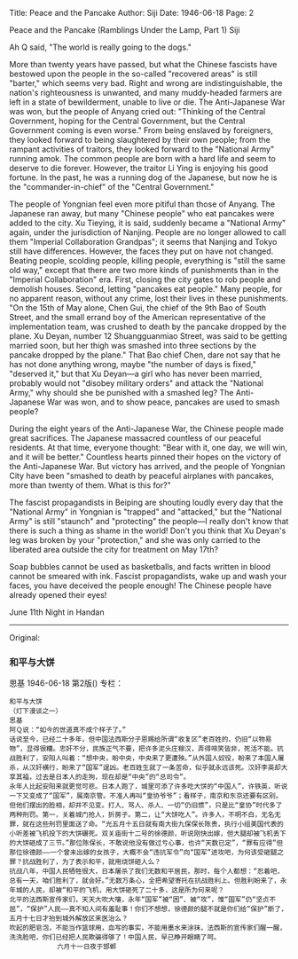 Title: Peace and the Pancake
Author: Siji
Date: 1946-06-18
Page: 2

Peace and the Pancake
(Ramblings Under the Lamp, Part 1)
Siji

Ah Q said, "The world is really going to the dogs."

More than twenty years have passed, but what the Chinese fascists have bestowed upon the people in the so-called "recovered areas" is still "barter," which seems very bad. Right and wrong are indistinguishable, the nation's righteousness is unwanted, and many muddy-headed farmers are left in a state of bewilderment, unable to live or die. The Anti-Japanese War was won, but the people of Anyang cried out: "Thinking of the Central Government, hoping for the Central Government, but the Central Government coming is even worse." From being enslaved by foreigners, they looked forward to being slaughtered by their own people; from the rampant activities of traitors, they looked forward to the "National Army" running amok. The common people are born with a hard life and seem to deserve to die forever. However, the traitor Li Ying is enjoying his good fortune. In the past, he was a running dog of the Japanese, but now he is the "commander-in-chief" of the "Central Government."

The people of Yongnian feel even more pitiful than those of Anyang. The Japanese ran away, but many "Chinese people" who eat pancakes were added to the city. Xu Tieying, it is said, suddenly became a "National Army" again, under the jurisdiction of Nanjing. People are no longer allowed to call them "Imperial Collaboration Grandpas"; it seems that Nanjing and Tokyo still have differences. However, the faces they put on have not changed. Beating people, scolding people, killing people, everything is "still the same old way," except that there are two more kinds of punishments than in the "Imperial Collaboration" era. First, closing the city gates to rob people and demolish houses. Second, letting "pancakes eat people." Many people, for no apparent reason, without any crime, lost their lives in these punishments. "On the 15th of May alone, Chen Gui, the chief of the 9th Bao of South Street, and the small errand boy of the American representative of the implementation team, was crushed to death by the pancake dropped by the plane. Xu Deyan, number 12 Shuangguanmiao Street, was said to be getting married soon, but her thigh was smashed into three sections by the pancake dropped by the plane." That Bao chief Chen, dare not say that he has not done anything wrong, maybe "the number of days is fixed," "deserved it," but that Xu Deyan—a girl who has never been married, probably would not "disobey military orders" and attack the "National Army," why should she be punished with a smashed leg? The Anti-Japanese War was won, and to show peace, pancakes are used to smash people?

During the eight years of the Anti-Japanese War, the Chinese people made great sacrifices. The Japanese massacred countless of our peaceful residents. At that time, everyone thought: "Bear with it, one day, we will win, and it will be better." Countless hearts pinned their hopes on the victory of the Anti-Japanese War. But victory has arrived, and the people of Yongnian City have been "smashed to death by peaceful airplanes with pancakes, more than twenty of them. What is this for?"

The fascist propagandists in Beiping are shouting loudly every day that the "National Army" in Yongnian is "trapped" and "attacked," but the "National Army" is still "staunch" and "protecting" the people—I really don't know that there is such a thing as shame in the world! Don't you think that Xu Deyan's leg was broken by your "protection," and she was only carried to the liberated area outside the city for treatment on May 17th?

Soap bubbles cannot be used as basketballs, and facts written in blood cannot be smeared with ink. Fascist propagandists, wake up and wash your faces, you have deceived the people enough! The Chinese people have already opened their eyes!

June 11th Night in Handan



<hr /> 

Original: 


### 和平与大饼
思基
1946-06-18
第2版()
专栏：

    和平与大饼
    （灯下漫谈之一）
    思基
    阿Ｑ说：“如今的世道真不成个样子了。”
    话说至今，已经二十多年，但中国法西斯分子恩赐给所谓“收复区”老百姓的，仍旧“以物易物”，显得很糟。忠奸不分，民族正气不要，把许多泥头庄稼汉，弄得啼笑皆非，死活不能。抗战胜利了，安阳人叫着：“想中央，盼中央，中央来了更遭殃。”从外国人奴役，盼来了本国人屠杀，从汉奸横行，盼来了“国军”逞凶。老百姓生就了一条苦命，似乎就永远该死。汉奸李英却大享其福，过去是日本人的走狗，现在却是“中央”的“总司令”。
    永年人比起安阳来就更觉可悲。日本人跑了，城里可添了许多吃大饼的“中国人”，许铁英，听说一下又变成了“国军”，属南京管。不准人再叫“皇协爷爷”；看样子，南京和东京还要有区别。但他们摆出的脸相，却并不见变。打人、骂人、杀人、一切“仍旧惯”，只是比“皇协”时代多了两种刑罚。第一，关着城门抢人，折房子。第二，让“大饼吃人”。许多人，不明不白，无名无罪，就在这些刑罚里面送了命。“光五月十五日就有南大街九保保长陈贵，执行小组美国代表的小听差被飞机投下的大饼碾死。双关庙街十二号的徐德颜，听说刚快出嫁，但大腿却被飞机丢下的大饼砸成了三节。”那位陈保长，不敢说他没有做过亏心事，也许“天数已定”，“罪有应得”但那位徐德颜——一个曾未出嫁的女孩子，大概不会“违抗军令”向“国军”进攻吧，为何该受砸腿之罪？抗战胜利了，为了表示和平，就用烧饼砸人么？
    抗战八年，中国人民牺牲很大，日本屠杀了我们无数和平居民，那时，每个人都想：“忍着吧，总有一天，咱们胜利了，就会好。”无数万条心，全把希望寄托在抗战胜利上。但胜利盼来了，永年城的人民，却被“和平的飞机，用大饼砸死了二十多，这是所为何来呢？
    北平的法西斯宣传家们，天天大吹大嚷，永年“国军”被“困”、被“攻”，惟“国军”仍“坚贞不屈”，“保护”人民——真不知人间有羞耻事！你们不想想，徐德颜的腿不就是你们给“保护”断了，五月十七日才抬到城外解放区来医治么？
    吹起的肥皂泡，不能当作篮球用，血写的事实，不能用墨水来涂抹，法西斯的宣传家们醒一醒，洗洗脸吧，你们已经把人民欺骗得够了！中国人民，早已睁开眼睛了呵。
                六月十一日夜于邯郸
